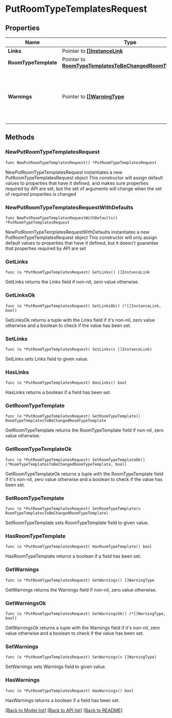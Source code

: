 # PutRoomTypeTemplatesRequest

## Properties

Name | Type | Description | Notes
------------ | ------------- | ------------- | -------------
**Links** | Pointer to [**[]InstanceLink**](InstanceLink.md) |  | [optional] 
**RoomTypeTemplate** | Pointer to [**RoomTypeTemplatesToBeChangedRoomTypeTemplate**](RoomTypeTemplatesToBeChangedRoomTypeTemplate.md) |  | [optional] 
**Warnings** | Pointer to [**[]WarningType**](WarningType.md) | Used in conjunction with the Success element to define a business error. | [optional] 

## Methods

### NewPutRoomTypeTemplatesRequest

`func NewPutRoomTypeTemplatesRequest() *PutRoomTypeTemplatesRequest`

NewPutRoomTypeTemplatesRequest instantiates a new PutRoomTypeTemplatesRequest object
This constructor will assign default values to properties that have it defined,
and makes sure properties required by API are set, but the set of arguments
will change when the set of required properties is changed

### NewPutRoomTypeTemplatesRequestWithDefaults

`func NewPutRoomTypeTemplatesRequestWithDefaults() *PutRoomTypeTemplatesRequest`

NewPutRoomTypeTemplatesRequestWithDefaults instantiates a new PutRoomTypeTemplatesRequest object
This constructor will only assign default values to properties that have it defined,
but it doesn't guarantee that properties required by API are set

### GetLinks

`func (o *PutRoomTypeTemplatesRequest) GetLinks() []InstanceLink`

GetLinks returns the Links field if non-nil, zero value otherwise.

### GetLinksOk

`func (o *PutRoomTypeTemplatesRequest) GetLinksOk() (*[]InstanceLink, bool)`

GetLinksOk returns a tuple with the Links field if it's non-nil, zero value otherwise
and a boolean to check if the value has been set.

### SetLinks

`func (o *PutRoomTypeTemplatesRequest) SetLinks(v []InstanceLink)`

SetLinks sets Links field to given value.

### HasLinks

`func (o *PutRoomTypeTemplatesRequest) HasLinks() bool`

HasLinks returns a boolean if a field has been set.

### GetRoomTypeTemplate

`func (o *PutRoomTypeTemplatesRequest) GetRoomTypeTemplate() RoomTypeTemplatesToBeChangedRoomTypeTemplate`

GetRoomTypeTemplate returns the RoomTypeTemplate field if non-nil, zero value otherwise.

### GetRoomTypeTemplateOk

`func (o *PutRoomTypeTemplatesRequest) GetRoomTypeTemplateOk() (*RoomTypeTemplatesToBeChangedRoomTypeTemplate, bool)`

GetRoomTypeTemplateOk returns a tuple with the RoomTypeTemplate field if it's non-nil, zero value otherwise
and a boolean to check if the value has been set.

### SetRoomTypeTemplate

`func (o *PutRoomTypeTemplatesRequest) SetRoomTypeTemplate(v RoomTypeTemplatesToBeChangedRoomTypeTemplate)`

SetRoomTypeTemplate sets RoomTypeTemplate field to given value.

### HasRoomTypeTemplate

`func (o *PutRoomTypeTemplatesRequest) HasRoomTypeTemplate() bool`

HasRoomTypeTemplate returns a boolean if a field has been set.

### GetWarnings

`func (o *PutRoomTypeTemplatesRequest) GetWarnings() []WarningType`

GetWarnings returns the Warnings field if non-nil, zero value otherwise.

### GetWarningsOk

`func (o *PutRoomTypeTemplatesRequest) GetWarningsOk() (*[]WarningType, bool)`

GetWarningsOk returns a tuple with the Warnings field if it's non-nil, zero value otherwise
and a boolean to check if the value has been set.

### SetWarnings

`func (o *PutRoomTypeTemplatesRequest) SetWarnings(v []WarningType)`

SetWarnings sets Warnings field to given value.

### HasWarnings

`func (o *PutRoomTypeTemplatesRequest) HasWarnings() bool`

HasWarnings returns a boolean if a field has been set.


[[Back to Model list]](../README.md#documentation-for-models) [[Back to API list]](../README.md#documentation-for-api-endpoints) [[Back to README]](../README.md)


